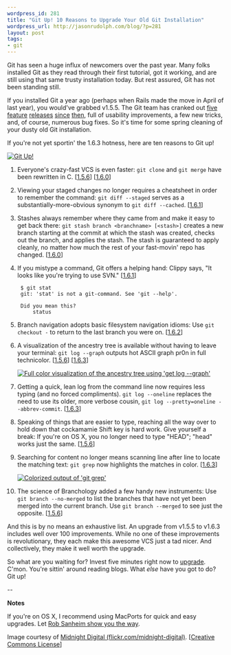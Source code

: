 ```yaml
--- 
wordpress_id: 281
title: "Git Up! 10 Reasons to Upgrade Your Old Git Installation"
wordpress_url: http://jasonrudolph.com/blog/?p=281
layout: post
tags:
- git
---
```

Git has seen a huge influx of newcomers over the past year.  Many folks installed Git as they read through their first tutorial, got it working, and are still using that same trusty installation today.  But rest assured, Git has not been standing still. 

If you installed Git a year ago (perhaps when Rails made the move in April of last year), you would've grabbed v1.5.5. The Git team has cranked out [five](http://www.kernel.org/pub/software/scm/git/docs/RelNotes-1.5.6.txt "Git 1.5.6 Release Notes") [feature](http://www.kernel.org/pub/software/scm/git/docs/RelNotes-1.6.0.txt "Git 1.6.0 Release Notes") [releases](http://www.kernel.org/pub/software/scm/git/docs/RelNotes-1.6.1.txt "Git 1.6.1 Release Notes") [since](http://www.kernel.org/pub/software/scm/git/docs/RelNotes-1.6.2.txt "Git 1.6.2 Release Notes") [then](http://www.kernel.org/pub/software/scm/git/docs/RelNotes-1.6.3.txt "Git 1.6.3 Release Notes"), full of usability improvements, a few new tricks, and, of course, numerous bug fixes.  So it's time for some spring cleaning of your dusty old Git installation.  

If you're not yet sportin' the 1.6.3 hotness, here are ten reasons to Git up!

[![Git Up!](http://jasonrudolph.com/resources/20090527-git-up.png "Image courtesy of Midnight Digital (flickr.com/midnight-digital)")](http://flickr.com/photos/midnight-digital/1878360316 "Image courtesy of Midnight Digital (flickr.com/midnight-digital)")

1. Everyone's crazy-fast VCS is even faster: `git clone` and `git merge` have been rewritten in C. [[1.5.6](http://www.kernel.org/pub/software/scm/git/docs/RelNotes-1.5.6.txt "Git 1.5.6 Release Notes")] [[1.6.0](http://www.kernel.org/pub/software/scm/git/docs/RelNotes-1.6.0.txt "Git 1.6.0 Release Notes")]
1. Viewing your staged changes no longer requires a cheatsheet in order to remember the command: `git diff --staged` serves as a substantially-more-obvious synonym to `git diff --cached`.  [[1.6.1](http://www.kernel.org/pub/software/scm/git/docs/RelNotes-1.6.1.txt "Git 1.6.1 Release Notes")]
1. Stashes always remember where they came from and make it easy to get back there: `git stash branch <branchname> [<stash>]` creates a new branch starting at the commit at which the stash was created, checks out the branch, and applies the stash. The stash is guaranteed to apply cleanly, no matter how much the rest of your fast-movin' repo has changed. [[1.6.0](http://www.kernel.org/pub/software/scm/git/docs/RelNotes-1.6.0.txt "Git 1.6.0 Release Notes")]
1. If you mistype a command, Git offers a helping hand: Clippy says, "It looks like you're trying to use SVN." [[1.6.1](http://www.kernel.org/pub/software/scm/git/docs/RelNotes-1.6.1.txt "Git 1.6.1 Release Notes")]

        $ git stat
        git: 'stat' is not a git-command. See 'git --help'.

        Did you mean this?
        	status

1. Branch navigation adopts basic filesystem navigation idioms: Use `git checkout -` to return to the last branch you were on. [[1.6.2](http://www.kernel.org/pub/software/scm/git/docs/RelNotes-1.6.2.txt "Git 1.6.2 Release Notes")]
1. A visualization of the ancestry tree is available without having to leave your terminal: `git log --graph` outputs hot ASCII graph pr0n in full technicolor. [[1.5.6](http://www.kernel.org/pub/software/scm/git/docs/RelNotes-1.5.6.txt "Git 1.5.6 Release Notes")] [[1.6.3](http://www.kernel.org/pub/software/scm/git/docs/RelNotes-1.6.3.txt "Git 1.6.3 Release Notes")]

    [![Full color visualization of the ancestry tree using 'get log --graph'](http://jasonrudolph.com/resources/20090527_git_log_graph_output_thumb.png)](http://jasonrudolph.com/resources/20090527_git_log_graph_output.png "Full color visualization of the ancestry tree using 'get log --graph'")

1. Getting a quick, lean log from the command line now requires less typing (and no forced compliments). `git log --oneline` replaces the need to use its older, more verbose cousin, `git log --pretty=oneline --abbrev-commit`. [[1.6.3](http://www.kernel.org/pub/software/scm/git/docs/RelNotes-1.6.3.txt "Git 1.6.3 Release Notes")]
1. Speaking of things that are easier to type, reaching all the way over to hold down that cockamamie Shift key is hard work. Give yourself a break: If you're on OS X, you no longer need to type "HEAD"; "head" works just the same. [[1.5.6](http://www.kernel.org/pub/software/scm/git/docs/RelNotes-1.5.6.txt "Git 1.5.6 Release Notes")]
1. Searching for content no longer means scanning line after line to locate the matching text: `git grep` now highlights the matches in color. [[1.6.3](http://www.kernel.org/pub/software/scm/git/docs/RelNotes-1.6.3.txt "Git 1.6.3 Release Notes")]

    [![Colorized output of 'git grep'](http://jasonrudolph.com/resources/20090527_git_grep_output_thumb.png)](http://jasonrudolph.com/resources/20090527_git_grep_output.png "Colorized output of 'git grep'")

1. The science of Branchology added a few handy new instruments: Use `git branch --no-merged` to list the branches that have not yet been merged into the current branch. Use `git branch --merged` to see just the opposite. [[1.5.6](http://www.kernel.org/pub/software/scm/git/docs/RelNotes-1.5.6.txt "Git 1.5.6 Release Notes")]

And this is by no means an exhaustive list.  An upgrade from v1.5.5 to v1.6.3 includes well over 100 improvements.  While no one of these improvements is revolutionary, they each make this awesome VCS just a tad nicer.  And collectively, they make it well worth the upgrade.

So what are you waiting for?  Invest five minutes right now to [upgrade](http://git-scm.com/download "Git - Fast Version Control System").  C'mon.  You're sittin' around reading blogs.  What *else* have you got to do?  Git up!

--

**Notes**

If you're on OS X, I recommend using MacPorts for quick and easy upgrades.  Let [Rob Sanheim show you the way](http://robsanheim.com/2009/01/14/upgrading-git-via-macports/ "Panasonic Youth &#8211; Upgrading git via MacPorts").

Image courtesy of [Midnight Digital (flickr.com/midnight-digital)](http://flickr.com/photos/midnight-digital "Flickr: midnight-digital's Photostream"). [[Creative Commons License](http://creativecommons.org/licenses/by-nc-sa/2.0/ "Creative Commons &mdash; Attribution-Noncommercial-Share Alike 2.0 Generic")]
